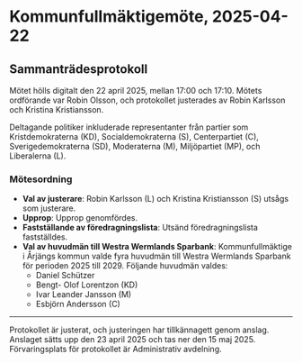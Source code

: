 # Kommunfullmäktigemöte, 2025-04-22

## Sammanträdesprotokoll

Mötet hölls digitalt den 22 april 2025, mellan 17:00 och 17:10. Mötets ordförande var Robin Olsson, och protokollet justerades av Robin Karlsson och Kristina Kristiansson.

Deltagande politiker inkluderade representanter från partier som Kristdemokraterna (KD), Socialdemokraterna (S), Centerpartiet (C), Sverigedemokraterna (SD), Moderaterna (M), Miljöpartiet (MP), och Liberalerna (L).

### Mötesordning
- **Val av justerare**: Robin Karlsson (L) och Kristina Kristiansson (S) utsågs som justerare.
- **Upprop**: Upprop genomfördes.
- **Fastställande av föredragningslista**: Utsänd föredragningslista fastställdes.
- **Val av huvudmän till Westra Wermlands Sparbank**: Kommunfullmäktige i Årjängs kommun valde fyra huvudmän till Westra Wermlands Sparbank för perioden 2025 till 2029. Följande huvudmän valdes:
    - Daniel Schützer
    - Bengt- Olof Lorentzon (KD)
    - Ivar Leander Jansson (M)
    - Esbjörn Andersson (C)

---

Protokollet är justerat, och justeringen har tillkännagett genom anslag. Anslaget sätts upp den 23 april 2025 och tas ner den 15 maj 2025. Förvaringsplats för protokollet är Administrativ avdelning.
